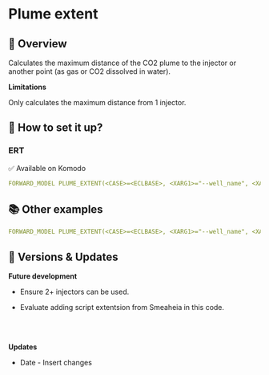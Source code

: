 # Plume extent

## 🎯 Overview

Calculates the maximum distance of the CO2 plume to the injector or another point (as gas or CO2 dissolved in water).

**Limitations**

Only calculates the maximum distance from 1 injector. 



## 📝 How to set it up?

### ERT

✅ Available on Komodo


``` yaml
FORWARD_MODEL PLUME_EXTENT(<CASE>=<ECLBASE>, <XARG1>="--well_name", <XARG2>=[WELL_NAME])
```

## 📚 Other examples

``` yaml title="Calculates max extent for a well called S-J"
FORWARD_MODEL PLUME_EXTENT(<CASE>=<ECLBASE>, <XARG1>="--well_name", <XARG2>=S-J)
```

## 🔧 Versions & Updates

**Future development**

- Ensure 2+ injectors can be used. 

- Evaluate adding script extentsion from Smeaheia in this code.
<br />
<br />

**Updates**

- Date - Insert changes
